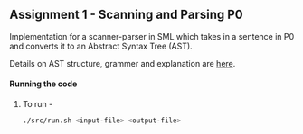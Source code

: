 ## Assignment 1 - Scanning and Parsing P0

Implementation for a scanner-parser in SML which takes in a sentence in P0 and converts it to an Abstract Syntax Tree (AST).

Details on AST structure, grammer and explanation are [here](./Report.pdf).


#### Running the code

1. To run - 

    ```bash
    ./src/run.sh <input-file> <output-file>
    ```
